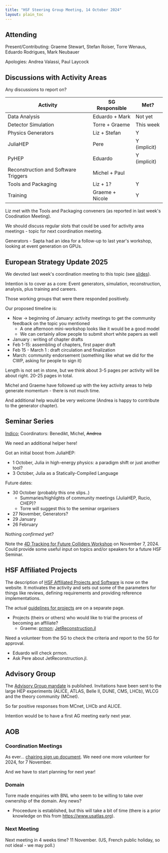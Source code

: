 ```yaml
---
title: "HSF Steering Group Meeting, 14 October 2024"
layout: plain_toc
---
```


## Attending

Present/Contributing: Graeme Stewart, Stefan Roiser, Torre Wenaus, Eduardo Rodrigues, Mark Neubauer

Apologies: Andrea Valassi, Paul Laycock

## Discussions with Activity Areas

Any discussions to report on?

| Activity                             | SG Responsible  | Met?         |
| ------------------------------------ | --------------- | ------------ |
| Data Analysis                        | Eduardo + Mark  | Not yet      |
| Detector Simulation                  | Torre + Graeme  | This week    |
| Physics Generators                   | Liz + Stefan    | Y            |
| JuliaHEP                             | Pere            | Y (implicit) |
| PyHEP                                | Eduardo         | Y (implicit) |
| Reconstruction and Software Triggers | Michel + Paul   |              |
| Tools and Packaging                  | Liz + 1?        | Y            |
| Training                             | Graeme + Nicole | Y            |

Liz met with the Tools and Packaging conveners (as reported in last week's Coodination Meeting).

We should discuss regular slots that could be used for activity area meetings - topic for next coordination meeting.

Generators - Sapta had an idea for a follow-up to last year's workshop, looking at event generation on GPUs.

## European Strategy Update 2025

We devoted last week's coordination meeting to this topic (see [slides](https://indico.cern.ch/event/1355758/contributions/5708314/attachments/2945044/5175250/HSF%20Inputs%20from%20European%20Strategy%20Update.pdf)).

Intention is to cover as a core: Event generators, simulation, reconstruction, analysis, plus training and careers.

Those working groups that were there responded positively.

Our proposed timeline is:

- Now -> beginning of January: activity meetings to get the community feedback on the topic you mentioned
    - A one afternoon mini-workshop looks like it would be a good model
    - We can certainly allow people to submit short white papers as well
- January : writing of chapter drafts
- Feb 1-15: assembling of chapters, first paper draft
- Feb 15 - March 1 : draft circulation and finalization
- March: community endorsement (something like what we did for the CWP, asking for people to sign it)

Length is not set in stone, but we think about 3-5 pages per activity will be about right. 20-25 pages in total.

Michel and Graeme have followed up with the key activity areas to help generate momentum - there is not much time. 

And additional help would be very welcome (Andrea is happy to contribute to the generator chapter).

## Seminar Series

[Indico](https://indico.cern.ch/category/18810/); Coordinators: Benedikt, Michel, ~~Andrea~~

We need an additional helper here!

Got an initial boost from JuliaHEP:

- 1 October, Julia in high-energy physics: a paradigm shift or just another tool?
- 3 October, Julia as a Statically-Compiled Language

Future dates:

- 30 October (probably this one slips..)
    - Summaries/highlights of community meetings (JuliaHEP, Rucio, CHEP)?
    - Torre will suggest this to the seminar organisers
- 27 November, Generators?
- 29 January
- 26 February

Nothing *confirmed* yet?

Note the [4D Tracking for Future Colliders Workshop](https://indico.slac.stanford.edu/event/8992) on November 7, 2024. Could provide some useful input on topics and/or speakers for a future HSF Seminar. 

## HSF Affiliated Projects

The description of [HSF Affiliated Projects and Software](https://hepsoftwarefoundation.org/projects/affiliated.html) is now on the website. It motivates the activity and sets out some of the parameters for things like reviews, defining requirements and providing reference implementations.

The actual [guidelines for projects](https://hepsoftwarefoundation.org/projects/guidelines.html) are on a separate page.

- Projects (theirs or others) who would like to trial the process of becoming an affiliate?
    - Graeme: [prmon](https://github.com/HSF/prmon); [JetReconstruction.jl](https://github.com/JuliaHEP/JetReconstruction.jl)

Need a volunteer from the SG to check the criteria and report to the SG for approval.

- Eduardo will check prmon.
- Ask Pere about JetReconstruction.jl.

## Advisory Group

The [Advisory Group mandate](https://hepsoftwarefoundation.org/organization/advisory-group.html) is published. Invitations have been sent to the large HEP experiments (ALICE, ATLAS, Belle II, DUNE, CMS, LHCb), WLCG and the theory community (MCnet).

So far positive responses from MCnet, LHCb and ALICE.

Intention would be to have a first AG meeting early next year.

## AOB

### Coordination Meetings

As ever... [chairing sign up document](https://docs.google.com/spreadsheets/d/1Z1Z4payCpieOLiVFcC6y9j-KCj71u6xX232LHUgIHfI/edit). We need one more volunteer for 2024, for 7 November.

And we have to start planning for next year!

### Domain

Torre made enquiries with BNL who seem to be willing to take over ownership of the domain. Any news?

- Proceedure is established, but this will take a bit of time (there is a prior knowledge on this from <https://www.usatlas.org>).

### Next Meeting

Next meeting in 4 weeks time? 11 November. (US, French public holiday, so not ideal - we may poll.)

